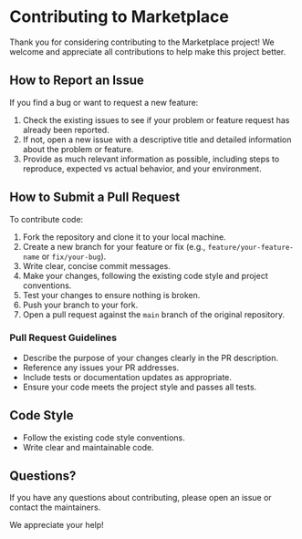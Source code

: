 # Contributing to Marketplace

Thank you for considering contributing to the Marketplace project! We welcome and appreciate all contributions to help make this project better.

## How to Report an Issue

If you find a bug or want to request a new feature:

1. Check the existing issues to see if your problem or feature request has already been reported.
2. If not, open a new issue with a descriptive title and detailed information about the problem or feature.
3. Provide as much relevant information as possible, including steps to reproduce, expected vs actual behavior, and your environment.

## How to Submit a Pull Request

To contribute code:

1. Fork the repository and clone it to your local machine.
2. Create a new branch for your feature or fix (e.g., `feature/your-feature-name` or `fix/your-bug`).
3. Write clear, concise commit messages.
4. Make your changes, following the existing code style and project conventions.
5. Test your changes to ensure nothing is broken.
6. Push your branch to your fork.
7. Open a pull request against the `main` branch of the original repository.

### Pull Request Guidelines

- Describe the purpose of your changes clearly in the PR description.
- Reference any issues your PR addresses.
- Include tests or documentation updates as appropriate.
- Ensure your code meets the project style and passes all tests.

## Code Style

- Follow the existing code style conventions.
- Write clear and maintainable code.

## Questions?

If you have any questions about contributing, please open an issue or contact the maintainers.

We appreciate your help!
